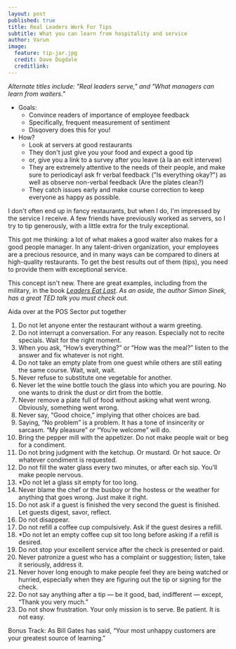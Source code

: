```yaml
---
layout: post
published: true
title: Real Leaders Work For Tips
subtitle: What you can learn from hospitality and service
author: Varun
image:
  feature: tip-jar.jpg
  credit: Dave Dugdale
  creditlink:
---
```


_Alternate titles include: "Real leaders serve," and "What managers can learn from waiters."_



* Goals:
    * Convince readers of importance of employee feedback
    * Specifically, frequent measurement of sentiment
    * Disqovery does this for you!
* How?
    * Look at servers at good restaurants
    * They don't just give you your food and expect a good tip
    * or, give you a link to a survey after you leave (à la an exit intervew)
    * They are extremely attentive to the needs of their people, and make sure to periodicayl ask fr verbal feedback ("Is everything okay?") as well as observe non-verbal feedback (Are the plates clean?)
    * They catch issues early and make course correction to keep everyone as happy as possible.    

I don't often end up in fancy restaurants, but when I do, I'm impressed by the service I receive. A few friends have previously worked as servers, so I try to tip generously, with a little extra for the truly exceptional.

This got me thinking: a lot of what makes a good waiter also makes for a good people manager. In any talent-driven organization, your employees are a precious resource, and in many ways can be compared to diners at high-quality restaurants. To get the best results out of them (tips), you need to provide them with exceptional service.

This concept isn't new. There are great examples, including from the military, in the book *[Leaders Eat Last](https://www.amazon.com/gp/product/1591845327/ref=as_li_tl?ie=UTF8&camp=1789&creative=9325&creativeASIN=1591845327&linkCode=as2&tag=varmeh-20&linkId=5c7f7808ddd31482a4d03f69428f025e)*. *As an aside, the author Simon Sinek, has a great TED talk you must check out.*

Aida over at the POS Sector put together 

1. Do not let anyone enter the restaurant without a warm greeting.
8. Do not interrupt a conversation. For any reason. Especially not to recite specials. Wait for the right moment.
14. When you ask, “How’s everything?” or “How was the meal?” listen to the answer and fix whatever is not right.
17. Do not take an empty plate from one guest while others are still eating the same course. Wait, wait, wait.
20. Never refuse to substitute one vegetable for another.
30. Never let the wine bottle touch the glass into which you are pouring. No one wants to drink the dust or dirt from the bottle.
31. Never remove a plate full of food without asking what went wrong. Obviously, something went wrong.
40. Never say, “Good choice,” implying that other choices are bad.
41. Saying, “No problem” is a problem. It has a tone of insincerity or sarcasm. “My pleasure” or “You’re welcome” will do.
57. Bring the pepper mill with the appetizer. Do not make people wait or beg for a condiment.
58. Do not bring judgment with the ketchup. Or mustard. Or hot sauce. Or whatever condiment is requested.
62. Do not fill the water glass every two minutes, or after each sip. You’ll make people nervous.
62. *Do not let a glass sit empty for too long.
63. Never blame the chef or the busboy or the hostess or the weather for anything that goes wrong. Just make it right.
76. Do not ask if a guest is finished the very second the guest is finished. Let guests digest, savor, reflect.
77. Do not disappear.
84. Do not refill a coffee cup compulsively. Ask if the guest desires a refill.
84. *Do not let an empty coffee cup sit too long before asking if a refill is desired.
87. Do not stop your excellent service after the check is presented or paid.
89. Never patronize a guest who has a complaint or suggestion; listen, take it seriously, address it.
95. Never hover long enough to make people feel they are being watched or hurried, especially when they are figuring out the tip or signing for the check.
96. Do not say anything after a tip — be it good, bad, indifferent — except, “Thank you very much.”
99. Do not show frustration. Your only mission is to serve. Be patient. It is not easy.

Bonus Track: As Bill Gates has said, “Your most unhappy customers are your greatest source of learning.”